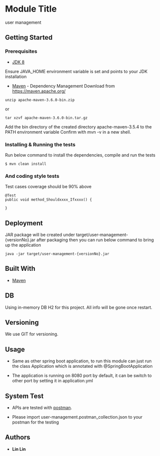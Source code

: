 # Module Title

user management

## Getting Started

### Prerequisites

* [JDK 8](http://www.oracle.com/technetwork/pt/java/javase/overview/index.html)

Ensure JAVA_HOME environment variable is set and points to your JDK installation

* [Maven](https://maven.apache.org/) - Dependency Management
Download from https://maven.apache.org/

```
unzip apache-maven-3.6.0-bin.zip
```

or
```
tar xzvf apache-maven-3.6.0-bin.tar.gz
```
Add the bin directory of the created directory apache-maven-3.5.4 to the PATH environment variable
Confirm with mvn -v in a new shell.

### Installing & Running the tests

Run below command to install the dependencies, compile and run the tests
```
$ mvn clean install
```

### And coding style tests

Test cases coverage should be 90% above

```
@Test
public void method_Shouldxxxx_Ifxxxx() {

}
```

## Deployment

JAR package will be created under target/user-management-{versionNo}.jar after packaging
then you can run below command to bring up the application
```
java -jar target/user-management-{versionNo}.jar
```


## Built With

* [Maven](https://maven.apache.org/)

## DB

Using in-memory DB H2 for this project. All info will be gone once restart.

## Versioning

We use GIT for versioning.

## Usage

* Same as other spring boot application, to run this module can just run the class Application which is annotated with @SpringBootApplication

* The application is running on 8080 port by default, it can be switch to other port by setting it in application.yml

## System Test

* APIs are tested with [postman](https://www.getpostman.com/downloads/). 

* Please import user-management.postman_collection.json to your postman for the testing

## Authors

* **Lin Lin**